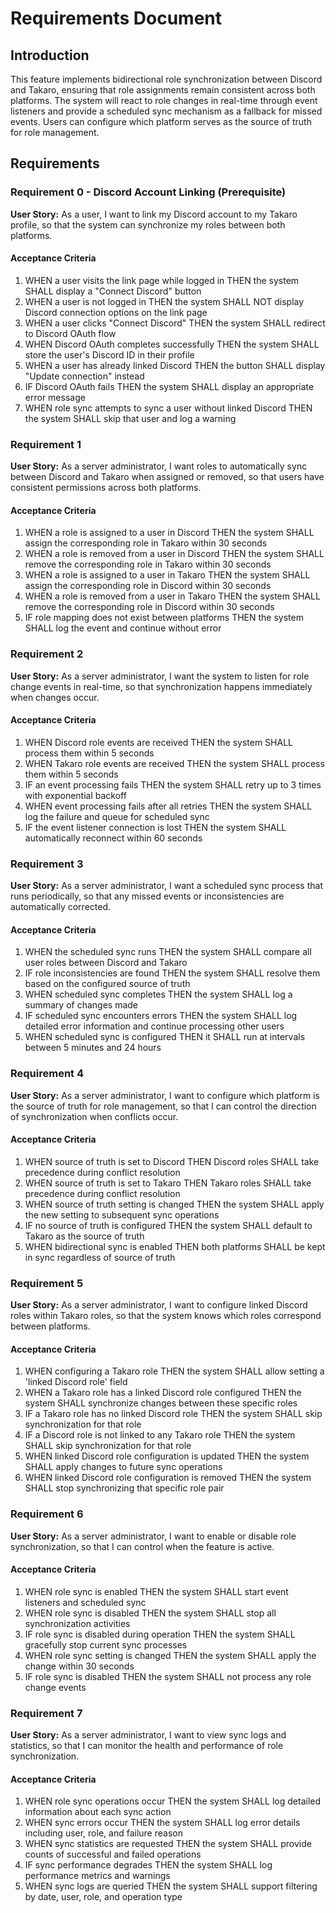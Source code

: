 # Requirements Document

## Introduction

This feature implements bidirectional role synchronization between Discord and Takaro, ensuring that role assignments remain consistent across both platforms. The system will react to role changes in real-time through event listeners and provide a scheduled sync mechanism as a fallback for missed events. Users can configure which platform serves as the source of truth for role management.

## Requirements

### Requirement 0 - Discord Account Linking (Prerequisite)

**User Story:** As a user, I want to link my Discord account to my Takaro profile, so that the system can synchronize my roles between both platforms.

#### Acceptance Criteria

1. WHEN a user visits the link page while logged in THEN the system SHALL display a "Connect Discord" button
2. WHEN a user is not logged in THEN the system SHALL NOT display Discord connection options on the link page
3. WHEN a user clicks "Connect Discord" THEN the system SHALL redirect to Discord OAuth flow
4. WHEN Discord OAuth completes successfully THEN the system SHALL store the user's Discord ID in their profile
5. WHEN a user has already linked Discord THEN the button SHALL display "Update connection" instead
6. IF Discord OAuth fails THEN the system SHALL display an appropriate error message
7. WHEN role sync attempts to sync a user without linked Discord THEN the system SHALL skip that user and log a warning

### Requirement 1

**User Story:** As a server administrator, I want roles to automatically sync between Discord and Takaro when assigned or removed, so that users have consistent permissions across both platforms.

#### Acceptance Criteria

1. WHEN a role is assigned to a user in Discord THEN the system SHALL assign the corresponding role in Takaro within 30 seconds
2. WHEN a role is removed from a user in Discord THEN the system SHALL remove the corresponding role in Takaro within 30 seconds
3. WHEN a role is assigned to a user in Takaro THEN the system SHALL assign the corresponding role in Discord within 30 seconds
4. WHEN a role is removed from a user in Takaro THEN the system SHALL remove the corresponding role in Discord within 30 seconds
5. IF role mapping does not exist between platforms THEN the system SHALL log the event and continue without error

### Requirement 2

**User Story:** As a server administrator, I want the system to listen for role change events in real-time, so that synchronization happens immediately when changes occur.

#### Acceptance Criteria

1. WHEN Discord role events are received THEN the system SHALL process them within 5 seconds
2. WHEN Takaro role events are received THEN the system SHALL process them within 5 seconds
3. IF an event processing fails THEN the system SHALL retry up to 3 times with exponential backoff
4. WHEN event processing fails after all retries THEN the system SHALL log the failure and queue for scheduled sync
5. IF the event listener connection is lost THEN the system SHALL automatically reconnect within 60 seconds

### Requirement 3

**User Story:** As a server administrator, I want a scheduled sync process that runs periodically, so that any missed events or inconsistencies are automatically corrected.

#### Acceptance Criteria

1. WHEN the scheduled sync runs THEN the system SHALL compare all user roles between Discord and Takaro
2. IF role inconsistencies are found THEN the system SHALL resolve them based on the configured source of truth
3. WHEN scheduled sync completes THEN the system SHALL log a summary of changes made
4. IF scheduled sync encounters errors THEN the system SHALL log detailed error information and continue processing other users
5. WHEN scheduled sync is configured THEN it SHALL run at intervals between 5 minutes and 24 hours

### Requirement 4

**User Story:** As a server administrator, I want to configure which platform is the source of truth for role management, so that I can control the direction of synchronization when conflicts occur.

#### Acceptance Criteria

1. WHEN source of truth is set to Discord THEN Discord roles SHALL take precedence during conflict resolution
2. WHEN source of truth is set to Takaro THEN Takaro roles SHALL take precedence during conflict resolution
3. WHEN source of truth setting is changed THEN the system SHALL apply the new setting to subsequent sync operations
4. IF no source of truth is configured THEN the system SHALL default to Takaro as the source of truth
5. WHEN bidirectional sync is enabled THEN both platforms SHALL be kept in sync regardless of source of truth

### Requirement 5

**User Story:** As a server administrator, I want to configure linked Discord roles within Takaro roles, so that the system knows which roles correspond between platforms.

#### Acceptance Criteria

1. WHEN configuring a Takaro role THEN the system SHALL allow setting a 'linked Discord role' field
2. WHEN a Takaro role has a linked Discord role configured THEN the system SHALL synchronize changes between these specific roles
3. IF a Takaro role has no linked Discord role THEN the system SHALL skip synchronization for that role
4. IF a Discord role is not linked to any Takaro role THEN the system SHALL skip synchronization for that role
5. WHEN linked Discord role configuration is updated THEN the system SHALL apply changes to future sync operations
6. WHEN linked Discord role configuration is removed THEN the system SHALL stop synchronizing that specific role pair

### Requirement 6

**User Story:** As a server administrator, I want to enable or disable role synchronization, so that I can control when the feature is active.

#### Acceptance Criteria

1. WHEN role sync is enabled THEN the system SHALL start event listeners and scheduled sync
2. WHEN role sync is disabled THEN the system SHALL stop all synchronization activities
3. IF role sync is disabled during operation THEN the system SHALL gracefully stop current sync processes
4. WHEN role sync setting is changed THEN the system SHALL apply the change within 30 seconds
5. IF role sync is disabled THEN the system SHALL not process any role change events

### Requirement 7

**User Story:** As a server administrator, I want to view sync logs and statistics, so that I can monitor the health and performance of role synchronization.

#### Acceptance Criteria

1. WHEN role sync operations occur THEN the system SHALL log detailed information about each sync action
2. WHEN sync errors occur THEN the system SHALL log error details including user, role, and failure reason
3. WHEN sync statistics are requested THEN the system SHALL provide counts of successful and failed operations
4. IF sync performance degrades THEN the system SHALL log performance metrics and warnings
5. WHEN sync logs are queried THEN the system SHALL support filtering by date, user, role, and operation type
